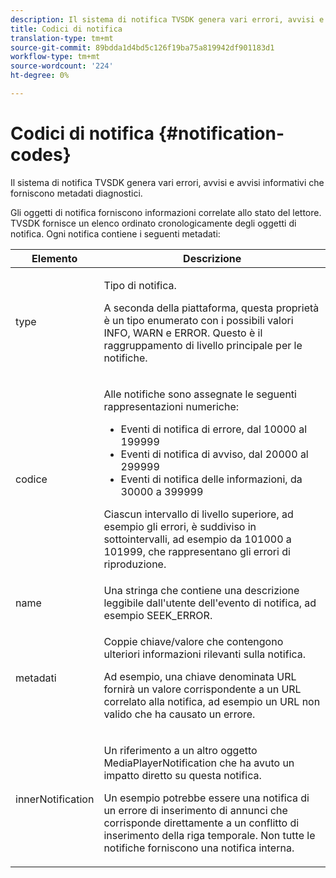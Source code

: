 ```yaml
---
description: Il sistema di notifica TVSDK genera vari errori, avvisi e avvisi informativi che forniscono metadati diagnostici.
title: Codici di notifica
translation-type: tm+mt
source-git-commit: 89bdda1d4bd5c126f19ba75a819942df901183d1
workflow-type: tm+mt
source-wordcount: '224'
ht-degree: 0%

---
```



# Codici di notifica {#notification-codes}

Il sistema di notifica TVSDK genera vari errori, avvisi e avvisi informativi che forniscono metadati diagnostici.

Gli oggetti di notifica forniscono informazioni correlate allo stato del lettore. TVSDK fornisce un elenco ordinato cronologicamente degli oggetti di notifica. Ogni notifica contiene i seguenti metadati:

<table frame="all" colsep="1" rowsep="1" id="table_1A32EFFE1834438D8261886EC9D7250D"> 
 <thead> 
  <tr rowsep="1"> 
   <th colname="1" class="entry"><b> Elemento</b></th> 
   <th colname="2" class="entry"><b> Descrizione</b></th> 
  </tr> 
 </thead>
 <tbody> 
  <tr rowsep="1"> 
   <td colname="1"><span class="codeph"> type</span> </td> 
   <td colname="2"> <p>Tipo di notifica. </p> <p>A seconda della piattaforma, questa proprietà è un tipo enumerato con i possibili valori INFO, WARN e ERROR. Questo è il raggruppamento di livello principale per le notifiche. </p> </td> 
  </tr> 
  <tr rowsep="1"> 
   <td colname="1"> <span class="codeph"> codice</span> </td> 
   <td colname="2"> <p>Alle notifiche sono assegnate le seguenti rappresentazioni numeriche: 
     <ul id="ul_A86BF89D6B3B410E81FAD718D3C4A9F0"> 
      <li id="li_8180972D704C40098723734DD4B45643">Eventi di notifica di errore, dal 10000 al 199999 </li> 
      <li id="li_0EC29EA5F0034E5EBFEF8E68A6498D39">Eventi di notifica di avviso, dal 20000 al 299999 </li> 
      <li id="li_189A53D3D7EF4960A521AB04D00DCF70">Eventi di notifica delle informazioni, da 30000 a 399999 </li> 
     </ul> </p> <p>Ciascun intervallo di livello superiore, ad esempio gli errori, è suddiviso in sottointervalli, ad esempio da 101000 a 101999, che rappresentano gli errori di riproduzione. </p> </td> 
  </tr> 
  <tr rowsep="1"> 
   <td colname="1"><span class="codeph"> name</span> </td> 
   <td colname="2">Una stringa che contiene una descrizione leggibile dall'utente dell'evento di notifica, ad esempio <span class="codeph"> SEEK_ERROR</span>. </td> 
  </tr> 
  <tr rowsep="1"> 
   <td colname="1"><span class="codeph"> metadati</span> </td> 
   <td colname="2"> <p>Coppie chiave/valore che contengono ulteriori informazioni rilevanti sulla notifica. </p> <p>Ad esempio, una chiave denominata <span class="codeph"> URL</span> fornirà un valore corrispondente a un URL correlato alla notifica, ad esempio un URL non valido che ha causato un errore. </p> </td> 
  </tr> 
  <tr rowsep="0"> 
   <td colname="1"><span class="codeph"> innerNotification</span> </td> 
   <td colname="2"> <p>Un riferimento a un altro oggetto <span class="codeph"> MediaPlayerNotification</span> che ha avuto un impatto diretto su questa notifica. </p> <p>Un esempio potrebbe essere una notifica di un errore di inserimento di annunci che corrisponde direttamente a un conflitto di inserimento della riga temporale. Non tutte le notifiche forniscono una notifica interna. </p> </td> 
  </tr> 
 </tbody> 
</table>